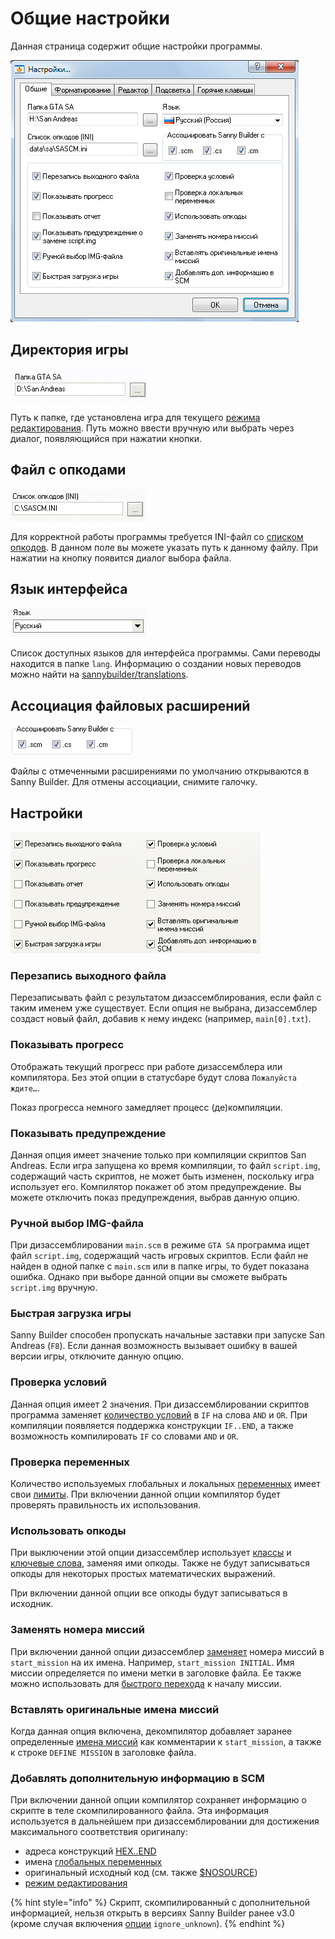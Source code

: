 # Общие настройки

Данная страница содержит общие настройки программы.

![](../../.gitbook/assets/general.png)



## Директория игры

![](../../.gitbook/assets/general01.gif)

Путь к папке, где установлена игра для текущего [режима редактирования](../../edit-modes.md). Путь можно ввести вручную или выбрать через диалог, появляющийся при нажатии кнопки.

## Файл с опкодами

![](../../.gitbook/assets/ini.gif)

Для корректной работы программы требуется INI-файл со [списком опкодов](../../scm-documentation/opcodes-list-scm.ini.md). В данном поле вы можете указать путь к данному файлу. При нажатии на кнопку появится диалог выбора файла.

## Язык интерфейса

![](../../.gitbook/assets/general03.gif)

Список доступных языков для интерфейса программы. Сами переводы находится в папке `lang`. Информацию о создании новых переводов можно найти на [sannybuilder/translations](https://github.com/sannybuilder/translations).

## Ассоциация файловых расширений

![](../../.gitbook/assets/ass.png)

Файлы с отмеченными расширениями по умолчанию открываются в Sanny Builder. Для отмены ассоциации, снимите галочку.

## Настройки

![](../../.gitbook/assets/general05.gif)

### Перезапись выходного файла

Перезаписывать файл с результатом дизассемблирования, если файл с таким именем уже существует. Если опция не выбрана,  дизассемблер создаст новый файл, добавив к нему индекс \(например, `main[0].txt`\).

### Показывать прогресс

Отображать текущий прогресс при работе дизассемблера или компилятора. Без этой опции в статусбаре будут слова `Пожалуйста ждите…`. 

Показ прогресса немного замедляет процесс \(де\)компиляции.

### Показывать предупреждение

Данная опция имеет значение только при компиляции скриптов San Andreas. Если игра запущена ко время компиляции, то файл `script.img`, содержащий часть скриптов, не может быть изменен, поскольку игра использует его. Компилятор покажет об этом предупреждение. Вы можете отключить показ предупреждения, выбрав данную опцию.

### Ручной выбор IMG-файла

При дизассемблировании `main.scm` в режиме `GTA SA` программа ищет файл `script.img`, содержащий часть игровых скриптов. Если файл не найден в одной папке с `main.scm` или в папке игры, то будет показана ошибка. Однако при выборе данной опции вы сможете выбрать `script.img` вручную.

### Быстрая загрузка игры

Sanny Builder способен пропускать начальные заставки при запуске San Andreas \(`F8`\). Если данная возможность вызывает ошибку в вашей версии игры, отключите данную опцию.

### Проверка условий

Данная опция имеет 2 значения. При дизассемблировании скриптов программа заменяет [количество условий](../../coding/conditions.md#obshii-sintaksis-uslovnykh-vyrazhenii) в `IF` на слова `AND` и `OR`. При компиляции появляется поддержка конструкции `IF..END`, а также возможность компилировать `IF` со словами `AND` и `OR`.

### Проверка переменных

Количество используемых глобальных и локальных [переменных](../../coding/variables.md) имеет свои [лимиты](../../scm-documentation/gta-limits.md). При включении данной опции компилятор будет проверять правильность их использования.

### Использовать опкоды

При выключении этой опции дизассемблер использует [классы](../../coding/classes.md) и [ключевые слова](../../coding/keywords.md), заменяя ими опкоды. Также не будут записываться опкоды для некоторых простых математических выражений. 

При включении данной опции все опкоды будут записываться в исходник.

### Заменять номера миссий

При включении данной опции дизассемблер [заменяет](../../features.md#zamena-nomerov-missii-na-ikh-nazvaniya) номера миссий в `start_mission` на их имена. Например, `start_mission INITIAL`. Имя миссии определяется по имени метки в заголовке файла. Еe также можно использовать для [быстрого перехода](../../features.md#bystryi-perekhod-po-tekstu) к началу миссии.

### Вставлять оригинальные имена миссий

Когда данная опция включена, декомпилятор добавляет заранее определенные [имена миссий](../../features.md#ispolzovanie-originalnykh-imen-missii) как комментарии к `start_mission`, а также к строке `DEFINE MISSION` в заголовке файла.

### Добавлять дополнительную информацию в SCM

При включении данной опции компилятор сохраняет информацию о скрипте в теле скомпилированного файла. Эта информация используется в дальнейшем при дизассемблировании для достижения максимального соответствия оригиналу:

* адреса конструкций [HEX..END](../../coding/hex..end.md)
* имена [глобальных переменных](../../coding/variables.md#globalnye-peremennye)
* оригинальный исходный код \(см. также [$NOSOURCE](../../coding/directives.md#usdnosource)\)
* [режим редактирования](../../edit-modes.md)

{% hint style="info" %}
Скрипт, скомпилированный с дополнительной информацией, нельзя открыть в версиях Sanny Builder ранее v3.0 \(кроме случая включения [опции](../../console.md#ignore_unknown) `ignore_unknown`\).
{% endhint %}

